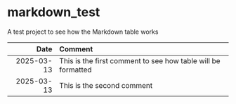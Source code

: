 # markdown_test
A test project to see how the Markdown table works


| Date | Comment |
|-----:|:-----|
|2025-03-13| This is the first comment to see how table will be formatted |
|2025-03-13| This is the second comment|

